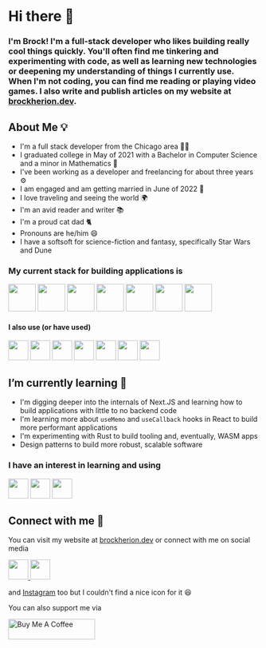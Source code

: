 # Hi there 👋

### I'm Brock! I'm a full-stack developer who likes building really cool things quickly. You'll often find me tinkering and experimenting with code, as well as learning new technologies or deepening my understanding of things I currently use. When I'm not coding, you can find me reading or playing video games. I also write and publish articles on my website at [brockherion.dev](https://brockherion.dev).

## About Me 💡

- I'm a full stack developer from the Chicago area 👨‍💻
- I graduated college in May of 2021 with a Bachelor in Computer Science and a minor in Mathematics 📜
- I've been working as a developer and freelancing for about three years ⚙️
- I am engaged and am getting married in June of 2022 💍
- I love traveling and seeing the world 🌍
- I'm an avid reader and writer 📚
- I'm a proud cat dad 🐈
- Pronouns are he/him 😄
- I have a softsoft for science-fiction and fantasy, specifically Star Wars and Dune

### My current stack for building applications is

<p align="left">
<img src="https://cdn.jsdelivr.net/gh/devicons/devicon/icons/typescript/typescript-original.svg" width="55" height="55" />
<img src="https://cdn.jsdelivr.net/gh/devicons/devicon/icons/react/react-original.svg" width="55" height="55" />
<img src="https://cdn.jsdelivr.net/gh/devicons/devicon/icons/nextjs/nextjs-original.svg" width="55" height="55" />
<img src="https://cdn.jsdelivr.net/gh/devicons/devicon/icons/postgresql/postgresql-original.svg" width="55" height="55" />
<img src="https://cdn.jsdelivr.net/gh/devicons/devicon/icons/mysql/mysql-original.svg" width="55" height="55" />
<img src="https://cdn.jsdelivr.net/gh/devicons/devicon/icons/docker/docker-plain.svg" width="55" height="v" />
<img src="https://cdn.jsdelivr.net/gh/devicons/devicon/icons/vscode/vscode-original.svg" width="55" height="55" />
</p>

#### I also use (or have used)
<p align="left">
  <img src="https://cdn.jsdelivr.net/gh/devicons/devicon/icons/javascript/javascript-original.svg" width="40" height="40" />
  <img src="https://cdn.jsdelivr.net/gh/devicons/devicon/icons/csharp/csharp-original.svg" width="40" height="40" />
  <img src="https://cdn.jsdelivr.net/gh/devicons/devicon/icons/python/python-original.svg" width="40" height="40" />
  <img src="https://cdn.jsdelivr.net/gh/devicons/devicon/icons/microsoftsqlserver/microsoftsqlserver-plain.svg" width="40" height="40" />
  <img src="https://cdn.jsdelivr.net/gh/devicons/devicon/icons/dotnetcore/dotnetcore-original.svg" width="40" height="40" />
  <img src="https://cdn.jsdelivr.net/gh/devicons/devicon/icons/java/java-original.svg" width="40" height="40" />
  <img src="https://cdn.jsdelivr.net/gh/devicons/devicon/icons/django/django-original.svg" width="40" height="40" />
</p>

## I’m currently learning 🌱

- I'm digging deeper into the internals of Next.JS and learning how to build applications with little to no backend code
- I'm learning more about `useMemo` and `useCallback` hooks in React to build more performant applications
- I'm experimenting with Rust to build tooling and, eventually, WASM apps
- Design patterns to build more robust, scalable software

### I have an interest in learning and using
<p align="left">
  <img src="https://cdn.jsdelivr.net/gh/devicons/devicon/icons/rust/rust-plain.svg" width="40" height="40" />
  <img src="https://cdn.jsdelivr.net/gh/devicons/devicon/icons/elixir/elixir-original.svg" width="40" height="40" />
  <img src="https://cdn.jsdelivr.net/gh/devicons/devicon/icons/go/go-original-wordmark.svg" width="40" height="40" />
</p>

## Connect with me 📱

You can visit my website at [brockherion.dev](https://brockherion.dev) or connect with me on social media

<p align="left">
  <a href="https://twitter.com/brockherion" target="_blank" rel="noreferrer">
    <img src="https://cdn.jsdelivr.net/gh/devicons/devicon/icons/twitter/twitter-original.svg" width="40" height="40" />
  </a>
  <a href="https://www.facebook.com/brockheriondev" target="_blank" rel="noreferrer">
    <img src="https://cdn.jsdelivr.net/gh/devicons/devicon/icons/facebook/facebook-original.svg" width="40" height="40" />
  </a>
</p>

and [Instagram](https://www.instagram.com/brock_herion/) too but I couldn't find a nice icon for it 😆

You can also support me via

<a href="https://buymeacoffee.com/brockherion" target="_blank"><img src="https://cdn.buymeacoffee.com/buttons/default-orange.png" alt="Buy Me A Coffee" height="41" width="174"></a>

<!--
**BrockHerion/BrockHerion** is a ✨ _special_ ✨ repository because its `README.md` (this file) appears on your GitHub profile.

Here are some ideas to get you started:

- 🔭 I’m currently working on ...
- 🌱 I’m currently learning ...
- 👯 I’m looking to collaborate on ...
- 🤔 I’m looking for help with ...
- 💬 Ask me about ...
- 📫 How to reach me: ...
- 😄 Pronouns: ...
- ⚡ Fun fact: ...
-->
